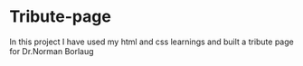 # Tribute-page

In this project I have used my html and css learnings and built a tribute page for Dr.Norman Borlaug

